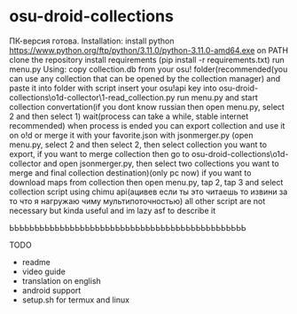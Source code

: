 # osu-droid-collections
ПК-версия готова.
Installation:
install python https://www.python.org/ftp/python/3.11.0/python-3.11.0-amd64.exe on PATH
clone the repository
install requirements (pip install -r requirements.txt)
run menu.py
Using:
copy collection.db from your osu! folder(recommended(you can use any collection that can be opened by the collection manager) 
and paste it into folder with script
insert your osu!api key into osu-droid-collections\o1d-collector\1-read_collection.py
run menu.py and start collection convertation(if you dont know russian then open menu.py, select 2 and then select 1)
wait(process can take a while, stable internet recommended)
when process is ended you can export collection and use it on o!d or merge it with your favorite.json with jsonmerger.py
(open menu.py, select 2 and then select 2, then select collection you want to export, if you want
to merge collection then go to osu-droid-collections\o1d-collector and open jsonmerger.py, then select two collections 
you want to merge and final collection destination)(only pc now)
if you want to download maps from collection then open menu.py, tap 2, tap 3 and select collection
script using chimu api(ацивев если ты это читаешь то извини за то что я нагружаю чиму мультипоточностью)
all other script are not necessary but kinda useful and im lazy asf to describe it

ЬЬЬЬЬЬЬЬЬЬЬЬЬЬЬЬЬЬЬЬЬЬЬЬЬЬЬЬЬЬЬЬЬЬЬЬЬЬЬЬЬЬЬЬЬЬЬ






TODO
- readme
- video guide
- translation on english
- android support
- setup.sh for termux and linux
